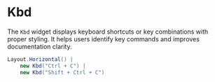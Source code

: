 # Kbd

The `Kbd` widget displays keyboard shortcuts or key combinations with proper styling. It helps users identify key commands and improves documentation clarity.

```csharp demo-below
Layout.Horizontal() | 
    new Kbd("Ctrl + C") | 
    new Kbd("Shift + Ctrl + C")
```

<WidgetDocs Type="Ivy.Kbd" ExtensionTypes="Ivy.KbdExtensions"  SourceUrl="https://github.com/Ivy-Interactive/Ivy-Framework/blob/main/Ivy/Widgets/Primitives/Kbd.cs"/> 